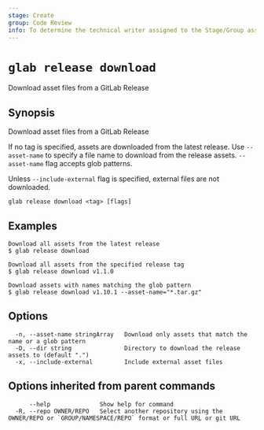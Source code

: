 ```yaml
---
stage: Create
group: Code Review
info: To determine the technical writer assigned to the Stage/Group associated with this page, see https://about.gitlab.com/handbook/product/ux/technical-writing/#assignments
---
```


<!--
This documentation is auto generated by a script.
Please do not edit this file directly, check cmd/gen-docs/docs.go.
-->

# `glab release download`

Download asset files from a GitLab Release

## Synopsis

Download asset files from a GitLab Release

If no tag is specified, assets are downloaded from the latest release.
Use `--asset-name` to specify a file name to download from the release assets.
`--asset-name` flag accepts glob patterns.

Unless `--include-external` flag is specified, external files are not downloaded.

```plaintext
glab release download <tag> [flags]
```

## Examples

```plaintext
Download all assets from the latest release
$ glab release download

Download all assets from the specified release tag
$ glab release download v1.1.0

Download assets with names matching the glob pattern
$ glab release download v1.10.1 --asset-name="*.tar.gz"

```

## Options

```plaintext
  -n, --asset-name stringArray   Download only assets that match the name or a glob pattern
  -D, --dir string               Directory to download the release assets to (default ".")
  -x, --include-external         Include external asset files
```

## Options inherited from parent commands

```plaintext
      --help              Show help for command
  -R, --repo OWNER/REPO   Select another repository using the OWNER/REPO or `GROUP/NAMESPACE/REPO` format or full URL or git URL
```
